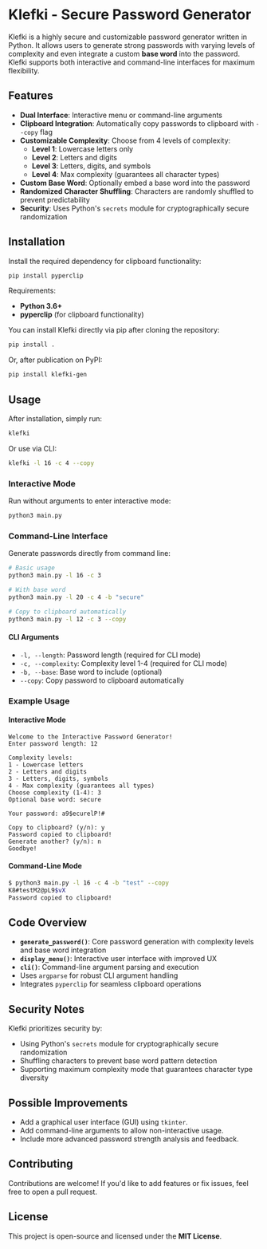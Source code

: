 # Klefki - Secure Password Generator

Klefki is a highly secure and customizable password generator written in Python. It allows users to generate strong passwords with varying levels of complexity and even integrate a custom **base word** into the password. Klefki supports both interactive and command-line interfaces for maximum flexibility.

## Features
- **Dual Interface**: Interactive menu or command-line arguments
- **Clipboard Integration**: Automatically copy passwords to clipboard with `--copy` flag
- **Customizable Complexity**: Choose from 4 levels of complexity:
  - **Level 1**: Lowercase letters only
  - **Level 2**: Letters and digits
  - **Level 3**: Letters, digits, and symbols
  - **Level 4**: Max complexity (guarantees all character types)
- **Custom Base Word**: Optionally embed a base word into the password
- **Randomized Character Shuffling**: Characters are randomly shuffled to prevent predictability
- **Security**: Uses Python's `secrets` module for cryptographically secure randomization

## Installation
Install the required dependency for clipboard functionality:

```bash
pip install pyperclip
```

Requirements:
- **Python 3.6+**
- **pyperclip** (for clipboard functionality)

You can install Klefki directly via pip after cloning the repository:

```bash
pip install .
```

Or, after publication on PyPI:

```bash
pip install klefki-gen
```

## Usage

After installation, simply run:

```bash
klefki
```

Or use via CLI:

```bash
klefki -l 16 -c 4 --copy
```

### Interactive Mode
Run without arguments to enter interactive mode:

```bash
python3 main.py
```

### Command-Line Interface
Generate passwords directly from command line:

```bash
# Basic usage
python3 main.py -l 16 -c 3

# With base word
python3 main.py -l 20 -c 4 -b "secure"

# Copy to clipboard automatically
python3 main.py -l 12 -c 3 --copy
```

#### CLI Arguments
- `-l, --length`: Password length (required for CLI mode)
- `-c, --complexity`: Complexity level 1-4 (required for CLI mode)
- `-b, --base`: Base word to include (optional)
- `--copy`: Copy password to clipboard automatically

### Example Usage

#### Interactive Mode
```
Welcome to the Interactive Password Generator!
Enter password length: 12

Complexity levels:
1 - Lowercase letters
2 - Letters and digits
3 - Letters, digits, symbols
4 - Max complexity (guarantees all types)
Choose complexity (1-4): 3
Optional base word: secure

Your password: a9$ecurelP!#

Copy to clipboard? (y/n): y
Password copied to clipboard!
Generate another? (y/n): n
Goodbye!
```

#### Command-Line Mode
```bash
$ python3 main.py -l 16 -c 4 -b "test" --copy
K8#testM2@pL9$vX
Password copied to clipboard!
```

## Code Overview
- **`generate_password()`**: Core password generation with complexity levels and base word integration
- **`display_menu()`**: Interactive user interface with improved UX
- **`cli()`**: Command-line argument parsing and execution
- Uses `argparse` for robust CLI argument handling
- Integrates `pyperclip` for seamless clipboard operations

## Security Notes
Klefki prioritizes security by:
- Using Python's `secrets` module for cryptographically secure randomization
- Shuffling characters to prevent base word pattern detection
- Supporting maximum complexity mode that guarantees character type diversity

## Possible Improvements
- Add a graphical user interface (GUI) using `tkinter`.
- Add command-line arguments to allow non-interactive usage.
- Include more advanced password strength analysis and feedback.

## Contributing
Contributions are welcome! If you'd like to add features or fix issues, feel free to open a pull request.

## License
This project is open-source and licensed under the **MIT License**.
